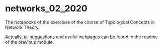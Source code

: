 # networks_02_2020
The notebooks of the exercises of the course of Topological Concepts in Network Theory

Actually, all suggestions and useful webpages can be found in the readme of the previous module. 
